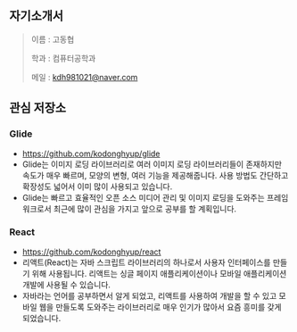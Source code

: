## 자기소개서

> 이름 : 고동협
>
> 학과 : 컴퓨터공학과
>
> 메일 : kdh981021@naver.com

## 관심 저장소

### Glide

- https://github.com/kodonghyup/glide
- Glide는 이미지 로딩 라이브러리로 여러 이미지 로딩 라이브러리들이 존재하지만 속도가 매우 빠르며, 모양의 변형, 여러 기능을 제공해줍니다. 사용 방법도 간단하고 확장성도 넓어서 이미 많이 사용되고 있습니다.
- Glide는 빠르고 효율적인 오픈 소스 미디어 관리 및 이미지 로딩을 도와주는 프레임 워크로서 최근에 많이 관심을 가지고 앞으로 공부를 할 계획입니다.

### React

- https://github.com/kodonghyup/react
- 리액트(React)는 자바 스크립트 라이브러리의 하나로서 사용자 인터페이스를 만들기 위해 사용됩니다. 리액트는 싱글 페이지 애플리케이션이나 모바일 애플리케이션 개발에 사용될 수 있습니다.
- 자바라는 언어를 공부하면서 알게 되었고, 리액트를 사용하여 개발을 할 수 있고 모바일 웹을 만들도록 도와주는 라이브러리로 매우 인기가 많아서 요즘 흥미를 갖게 되었습니다.